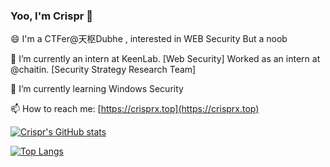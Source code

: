 ### Yoo, I'm Crispr 👋

<!--
**crisprss/crisprss** is a ✨ _special_ ✨ repository because its `README.md` (this file) appears on your GitHub profile.

Here are some ideas to get you started:

- 🔭 I’m currently working on ...
- 🌱 I’m currently learning ...
- 👯 I’m looking to collaborate on ...
- 🤔 I’m looking for help with ...
- 💬 Ask me about ...
- 📫 How to reach me: ...
- 😄 Pronouns: ...
- ⚡ Fun fact: ...
-->
😄 I'm a CTFer@天枢Dubhe , interested in WEB Security But a noob

🔭 I’m currently an intern at KeenLab. [Web Security] 
   Worked as an intern at @chaitin. [Security Strategy Research Team]

🌱 I’m currently learning Windows Security

📫 How to reach me: [https://crisprx.top](https://crisprx.top)

[![Crispr's GitHub stats](https://github-readme-stats.vercel.app/api?username=crisprss&show_icons=true&theme=tokyonight)](https://github.com/anuraghazra/github-readme-stats)

[![Top Langs](https://github-readme-stats.vercel.app/api/top-langs/?username=crisprss&layout=compact&theme=tokyonight)](https://github.com/anuraghazra/github-readme-stats)
